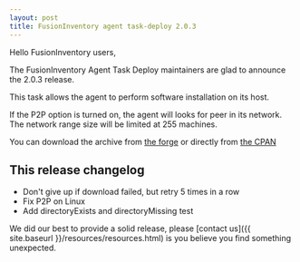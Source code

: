 ```yaml
---
layout: post
title: FusionInventory agent task-deploy 2.0.3
---
```


Hello FusionInventory users,

The FusionInventory Agent Task Deploy maintainers are glad to announce the 2.0.3 release.

This task allows the agent to perform software installation on its host.

If the P2P option is turned on, the agent will looks for peer in its network. The network range size will be limited at 255 machines.

You can download the archive from [the forge](http://forge.fusioninventory.org/attachments/download/725/FusionInventory-Agent-Task-Deploy-2.0.3.tar.gz)
or directly from [the CPAN](https://metacpan.org/release/FusionInventory-Agent-Task-Deploy)

## This release changelog

* Don't give up if download failed, but retry 5 times in a row
* Fix P2P on Linux
* Add directoryExists and directoryMissing test


We did our best to provide a solid release, please [contact us]({{ site.baseurl }}/resources/resources.html) is you believe you find something unexpected.
